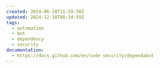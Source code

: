 ```yaml
---
created: 2024-06-18T11:59:50Z
updated: 2024-12-10T08:34:59Z
tags:
  - automation
  - bot
  - dependency
  - security
documentation:
  - https://docs.github.com/en/code-security/dependabot
---
```

